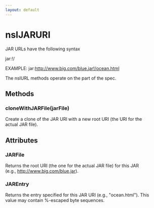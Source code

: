 ```yaml
---
layout: default
---
```


# nsIJARURI #
  
JAR URLs have the following syntax  
  
jar:<jar-file-uri>!/<jar-entry>  
  
EXAMPLE: jar:http://www.big.com/blue.jar!/ocean.html  
  
The nsIURL methods operate on the <jar-entry> part of the spec.  
  

## Methods ##

### cloneWithJARFile(jarFile) ###
  
Create a clone of the JAR URI with a new root URI (the URI for the  
actual JAR file).  
  

## Attributes ##

### JARFile ###
  
Returns the root URI (the one for the actual JAR file) for this JAR  
(e.g., http://www.big.com/blue.jar).  
  

### JAREntry ###
  
Returns the entry specified for this JAR URI (e.g., "ocean.html").  This  
value may contain %-escaped byte sequences.  
  
